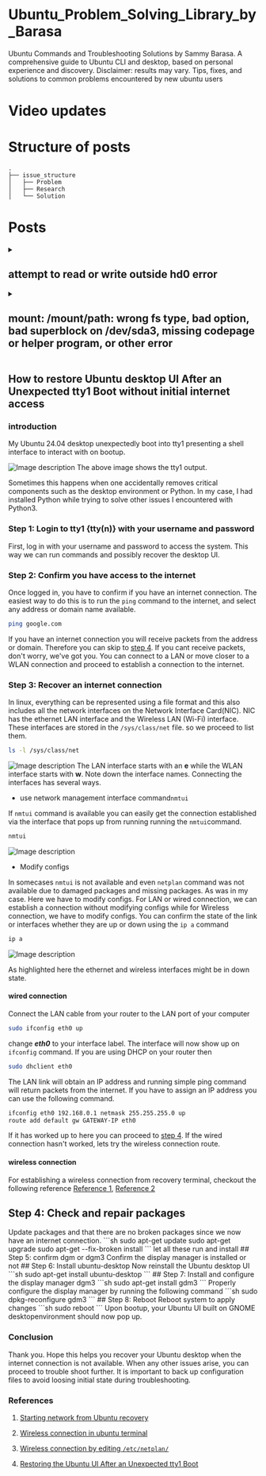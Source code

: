 # Ubuntu_Problem_Solving_Library_by_Barasa
Ubuntu Commands and Troubleshooting Solutions by Sammy Barasa. A comprehensive guide to Ubuntu CLI and desktop, based on personal experience and discovery. Disclaimer: results may vary. Tips, fixes, and solutions to common problems encountered by new ubuntu users

# Video updates

# Structure of posts

```
.
├── issue_structure
│   ├── Problem
│   ├── Research
│   └── Solution

```

# Posts
<details>
<summary>

## **attempt to read or write outside hd0 error**
</summary>

## **attempt to read or write outside hd0 error**

### Ubuntu does not find partition with boot file on start up.
I have several partitions on my drive and the latest partition is sda4 and not zero, so I was getting `attempt to read or write outside hd0`
 I was directed to `grub ui`

### access grib or grub rescue terminal on start up and set the partition that has the bootfile

from the grub/grub rescue terminal ls the drives
```
grub > ls
```
typical result is: `(hd0) (hd0, msdos9)`

check each drive to find the one with bootfiles using
```
grub> ls (hd0,msdos9)
```
set the root drive using the following command and the drive with the boot files
```
grub rescue > set root=(hd0,msdos9)
```

set the prefix with the following commands

```
grub rescue > set prefix=(hd0,msdos9)/boot/grub
grub rescue > insmod normal
grub rescue > normal
```
On start up ubuntu will default to checking for the bootfile in the set  partition

[sources](https://askubuntu.com/questions/397485/what-to-do-when-i-get-an-attempt-to-read-or-write-outside-of-disk-hd0-error)
</details>

<details>
<summary>

## **mount: /mount/path: wrong fs type, bad option, bad superblock on /dev/sda3, missing codepage or helper program, or other error**
</summary>

## **mount: /mount/path: wrong fs type, bad option, bad superblock on /dev/sda3, missing codepage or helper program, or other error**

### Background

Upon upgrading from Ubuntu 23.01 to Ubuntu 23.10, I encountered a strange error when the Ubuntu desktop GUI file explorer Icon was active and I rushed to check my three partitions. The error read "wrong fs type, bad option, bad superblock on /dev/sda3, missing codepage or helper program, or other error". You can imagine how terrified I was!


### Problem: mount path error

![mount: /mount/path: wrong fs type, bad option, bad superblock on /dev/sda3, missing codepage or helper program, or other error](https://dev-to-uploads.s3.amazonaws.com/uploads/articles/m2x7roajiun3ginsea1s.png)

***Research ***   

Listing all the block devices showed two device partitions with no mount path with the following command:

```sh
lsblk
```

![Listing all the block devices](https://dev-to-uploads.s3.amazonaws.com/uploads/articles/zkktbhzlic29iughmw97.png)
navigating to the media folder to check the available directories, the two media paths were missing

```zsh
kesa@KESA-DESKTOP:/$ cd media/
kesa@KESA-DESKTOP:/media$ ls
kesa
kesa@KESA-DESKTOP:/media$ cd kesa/
kesa@KESA-DESKTOP:/media/kesa$ ls
XYZ
```

### Solution: device fail to mount, mount manually

Manually mount the device or partition. Create mount paths with the label of the partition that can be found using `lsblk -f`

![list block devices towith -f flag to see device labels](https://dev-to-uploads.s3.amazonaws.com/uploads/articles/jc0essktos9r5uaq7wwa.png)

In my case:
```sh
kesa@KESA-DESKTOP:/media/kesa$ sudo mkdir WORKSPACE
```
mount the device partition using the mount command to the newly created mount path
```sh
kesa@KESA-DESKTOP:/media/kesa$ sudo mount /dev/sda3 /media/kesa/WORKSPACE
```

![mount device command](https://dev-to-uploads.s3.amazonaws.com/uploads/articles/2z8o98psfxmmpsam7nmk.png)
```sh
kesa@KESA-DESKTOP:/media/kesa$ sudo mount /dev/sda1 /media/kesa/New\ Volume
```

change the device name and path in your scenario. Ensure you use the root user when you encounter permission issues. Check final block devices with the list block command.


![manual mount successful](https://dev-to-uploads.s3.amazonaws.com/uploads/articles/v9lv0x8cj8vr739sjv2h.png)



[sources](https://discuss.devopscube.com/t/solved-wrong-fs-type-bad-option-bad-superblock-on-dev-sdb-error/206/4)

[sources](https://www.reddit.com/r/linux4noobs/comments/17gk04t/wrong_fs_type_bad_option_bad_superblock_on/)

[See Article Here](https://dev.to/sammybarasa/mount-mountpath-wrong-fs-type-bad-option-bad-superblock-on-devsda3-missing-codepage-or-helper-program-or-other-error-2l84)
</details>

## How to restore Ubuntu desktop UI After an Unexpected tty1 Boot without initial internet access
### introduction
My Ubuntu 24.04 desktop unexpectedly boot into tty1 presenting a shell interface to interact with on bootup.


![Image description](https://dev-to-uploads.s3.amazonaws.com/uploads/articles/zsb9lm5908q561ifotjo.jpeg)
The above image shows the tty1 output.   

Sometimes this happens when one accidentally removes critical components such as the desktop environment or Python. In my case, I had installed Python while trying to solve other issues I encountered with Python3.

### Step 1: Login to tty1 {tty(n)} with your username and password   
First, log in with your username and password to access the system. This way we can run commands and possibly recover the desktop UI.   

### Step 2: Confirm you have access to the internet
Once logged in, you have to confirm if you have an internet connection. The easiest way to do this is to run the `ping` command to the internet, and select any address or domain name available.
```sh
ping google.com
```
If you have an internet connection you will receive packets from the address or domain. Therefore you can skip to [step 4](#Step-4--Check-and-repair-packages).
If you cant receive packets, don't worry, we've got you. You can connect to a LAN or move closer to a WLAN connection and proceed to establish a connection to the internet.

### Step 3: Recover an internet connection
In linux, everything can be represented using a file format and this also includes all the network interfaces on the Network Interface Card(NIC). NIC has the ethernet LAN interface and the Wireless LAN (Wi-Fi) interface. These interfaces are stored in the  `/sys/class/net` file. so we proceed to list them.
```sh
ls -l /sys/class/net
```

![Image description](https://dev-to-uploads.s3.amazonaws.com/uploads/articles/1jojs27ln7ec5v4cd6ky.jpeg)
The LAN interface starts with an **e** while the WLAN interface starts with **w**. Note down the interface names.
Connecting the interfaces has several ways.
- use network management interface command`nmtui`   

If `nmtui` command is available you can easily get the connection established via the interface that pops up from running running the `nmtui`command. 
```sh
nmtui
```

![Image description](https://dev-to-uploads.s3.amazonaws.com/uploads/articles/uzv2e9dx4vhjm3fj04a4.jpeg)
- Modify configs   

In somecases `nmtui` is not available and even `netplan` command was not available due to damaged packages and missing packages. As was in my case. Here we have to modify configs. For LAN or wired connection, we can establish a connection without modifying configs while for Wireless connection, we have to modify configs.
You can confirm the state of the link or interfaces whether they are up or down using the `ip a` command
```sh
ip a
```

![Image description](https://dev-to-uploads.s3.amazonaws.com/uploads/articles/q4bigtlol5xnz02qun7x.jpeg)

As highlighted here the ethernet and wireless interfaces might be in down state.
#### wired connection
Connect the LAN cable from your router to the LAN port of your computer
```zsh
sudo ifconfig eth0 up
```
change ***eth0*** to your interface label. The interface will now show up on `ifconfig` command.
If you are using DHCP on your router then
```sh
sudo dhclient eth0
```
The LAN link will obtain an IP address and running simple ping command will return packets from the internet. If you have to assign an IP address you can use the following command.
```sh
ifconfig eth0 192.168.0.1 netmask 255.255.255.0 up
route add default gw GATEWAY-IP eth0
```
If it has worked up to here you can proceed to [step 4](#Step-4--Check-and-repair-packages). If the wired connection hasn't worked, lets try the wireless connection route.
#### wireless connection
For establishing a wireless connection from recovery terminal, checkout the following reference [Reference 1](#my-link), [Reference 2](#my-link2)
<h2 id="Step-4--Check-and-repair-packages"> Step 4: Check and repair packages</h2>
Update packages  and that there are no broken packages since we now have an internet connection.
```sh
sudo apt-get update
sudo apt-get upgrade
sudo apt-get --fix-broken install
```
let all these run and install
## Step 5: confirm dgm or dgm3
Confirm the display manager is installed or not
## Step 6: Install ubuntu-desktop
Now reinstall the Ubuntu desktop UI 
```sh
sudo apt-get install ubuntu-desktop
```
## Step 7: Install and configure the display manager dgm3
```sh
sudo apt-get install gdm3
```
Properly configure the display manager by running the following command
```sh
sudo dpkg-reconfigure gdm3
```
## Step 8: Reboot 
Reboot system to apply changes
```sh
sudo reboot
```
Upon bootup, your Ubuntu UI built on GNOME desktopenvironment should now pop up.

### Conclusion
Thank you. Hope this helps you recover your Ubuntu desktop when the internet connection is not available. When any other issues arise, you can proceed to trouble shoot further. It is important to back up configuration files to avoid loosing initial state during troubleshooting.

### References
1. [Starting network from Ubuntu recovery](https://serverfault.com/questions/21475/starting-network-connection-from-ubuntu-recovery)

2. <a id="my-link" href="https://askubuntu.com/questions/1249160/connecting-to-personal-wifi-on-ubuntu-server-20-04">Wireless connection in ubuntu terminal</a>

3. <a id="my-link2" href="https://linuxconfig.org/ubuntu-20-04-connect-to-wifi-from-command-line">Wireless connection by editing `/etc/netplan/`</a>

4. [Restoring the Ubuntu UI After an Unexpected tty1 Boot](https://medium.com/@elysiumceleste/restoring-the-ubuntu-ui-after-an-unexpected-tty1-boot-9f1042e03139)